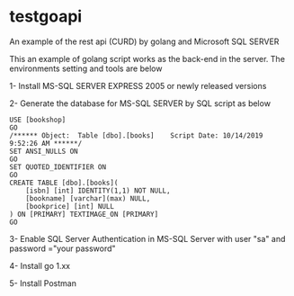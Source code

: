 # testgoapi
An example of the rest api (CURD) by golang and Microsoft SQL SERVER

This an example of golang script works as the back-end in the server.
The environments setting and tools are below

1- Install MS-SQL SERVER EXPRESS 2005 or newly released versions

2- Generate the database for MS-SQL SERVER by SQL script as below 

```
USE [bookshop]
GO
/****** Object:  Table [dbo].[books]    Script Date: 10/14/2019 9:52:26 AM ******/
SET ANSI_NULLS ON
GO
SET QUOTED_IDENTIFIER ON
GO
CREATE TABLE [dbo].[books](
	[isbn] [int] IDENTITY(1,1) NOT NULL,
	[bookname] [varchar](max) NULL,
	[bookprice] [int] NULL
) ON [PRIMARY] TEXTIMAGE_ON [PRIMARY]
GO
```

3- Enable SQL Server Authentication in MS-SQL Server with user "sa" and password ="your password"    

4- Install go 1.xx 

5- Install Postman
